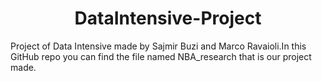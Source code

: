 # <center>DataIntensive-Project</center>
Project of Data Intensive made by Sajmir Buzi and Marco Ravaioli.In this GitHub repo you can find the file named NBA_research that is our project made.
